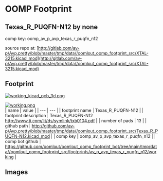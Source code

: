 # OOMP Footprint  
## Texas_R_PUQFN-N12  by none  
  
oomp key: oomp_av_p_avp_texas_r_puqfn_n12  
  
source repo at: [http://gitlab.com/av-p/Avp.pretty/blob/master/tmp/data//oomlout_oomp_footprint_src/XTAL-3215.kicad_mod](http://gitlab.com/av-p/Avp.pretty/blob/master/tmp/data//oomlout_oomp_footprint_src/XTAL-3215.kicad_mod)  
## Footprint  
  
[![working_kicad_pcb_3d.png](working_kicad_pcb_3d_600.png)](working_kicad_pcb_3d.png)  
  
[![working.png](working_600.png)](working.png)  
| name | value | 
| --- | --- | 
| footprint name | Texas_R_PUQFN-N12 | 
| footprint description | Texas_R_PUQFN-N12 http://www.ti.com/lit/ds/symlink/txb0104.pdf | 
| number of pads | 13 | 
| github path | http://github.com/av-p/Avp.pretty/blob/master/tmp/data//oomlout_oomp_footprint_src/Texas_R_PUQFN-N12.kicad_mod | 
| oomp key | oomp_av_p_avp_texas_r_puqfn_n12 | 
| oomp bot github | https://github.com/oomlout/oomlout_oomp_footprint_bot/tree/main/tmp/data//oomlout_oomp_footprint_src/footprints/av_p_avp_texas_r_puqfn_n12/working | 
## Images  
